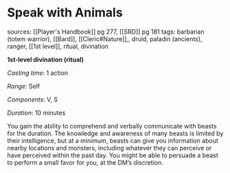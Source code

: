# Speak with Animals
sources: [[Player's Handbook]] pg 277, [[SRD]] pg 181
tags: barbarian (totem warrior), [[Bard]], [[Cleric#Nature]],, druid, paladin (ancients), ranger, [[1st level]], ritual, divination

**1st-level divination (ritual)**

*Casting time*: 1 action

*Range*: Self

*Components*: V, S

*Duration*: 10 minutes

You gain the ability to comprehend and verbally communicate with beasts for the duration. The knowledge and awareness of many beasts is limited by their intelligence, but at a minimum, beasts can give you information about nearby locations and monsters, including whatever they can perceive or have perceived within the past day. You might be able to persuade a beast to perform a small favor for you, at the DM’s discretion.
